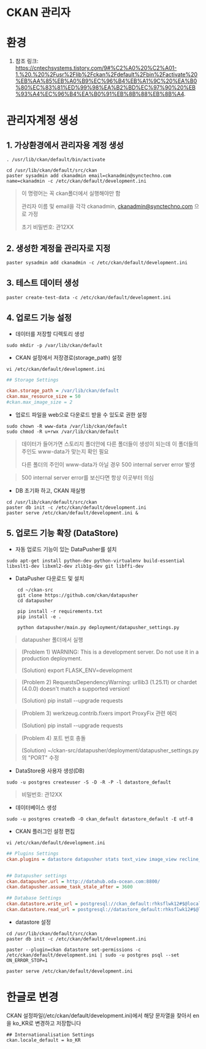 
CKAN 관리자
===

# 환경

1. 참조 링크: 
    https://cntechsystems.tistory.com/9#%C2%A0%20%C2%A01-1.%20.%20%2Fusr%2Flib%2Fckan%2Fdefault%2Fbin%2Factivate%20%EB%AA%85%EB%A0%B9%EC%96%B4%EB%A1%9C%20%EA%B0%80%EC%83%81%ED%99%98%EA%B2%BD%EC%97%90%20%EB%93%A4%EC%96%B4%EA%B0%91%EB%8B%88%EB%8B%A4.


# 관리자계정 생성

## 1. 가상환경에서 관리자용 계정 생성 

```
. /usr/lib/ckan/default/bin/activate

cd /usr/lib/ckan/default/src/ckan
paster sysadmin add ckanadmin email=ckanadmin@synctechno.com name=ckanadmin -c /etc/ckan/default/development.ini
```

> 이 명령어는 꼭 ckan폴더에서 실행해야만 함
>
> 관리자 이름 및 email을 각각 ckanadmin, ckanadmin@synctechno.com 으로 가정
>
> 초기 비밀번호: 관12XX 

## 2. 생성한 계정을 관리자로 지정                                       

```
paster sysadmin add ckanadmin -c /etc/ckan/default/development.ini
```

## 3. 테스트 데이터 생성
    paster create-test-data -c /etc/ckan/default/development.ini

## 4. 업로드 기능 설정 

* 데이터를 저장할 디렉토리 생성 

```
sudo mkdir -p /var/lib/ckan/default
```

* CKAN 설정에서 저장경로(storage_path) 설정 
    
```
vi /etc/ckan/default/development.ini
```

```ini
## Storage Settings

ckan.storage_path = /var/lib/ckan/default
ckan.max_resource_size = 50
#ckan.max_image_size = 2
```

* 업로드 파일을 web으로 다운로드 받을 수 있도로 권한 설정 

```
sudo chown -R www-data /var/lib/ckan/default
sudo chmod -R u+rwx /var/lib/ckan/default
```

> 데이터가 들어가면 스토리지 폴더안에 다른 폴더들이 생성이 되는데 이 폴더들의 주인도 www-data가 맞는지 확인 필요
>
> 다른 폴더의 주인이 www-data가 아닐 경우 500 internal server error 발생

> 500 internal server error를 보신다면 항상 이곳부터 의심

* DB 초기화 하고, CKAN 재실행

```
cd /usr/lib/ckan/default/src/ckan
paster db init -c /etc/ckan/default/development.ini
paster serve /etc/ckan/default/development.ini & 
```   


## 5. 업로드 기능 확장 (DataStore)

* 자동 업로드 기능이 있는 DataPusher를 설치

```
sudo apt-get install python-dev python-virtualenv build-essential libxslt1-dev libxml2-dev zlib1g-dev git libffi-dev 
```

* DataPusher 다운로드 및 설치 

```
    cd ~/ckan-src
    git clone https://github.com/ckan/datapusher
    cd datapusher

    pip install -r requirements.txt
    pip install -e .

    python datapusher/main.py deployment/datapusher_settings.py
```

>   datapusher 폴더에서 실행

> (Problem 1) WARNING: This is a development server. Do not use it in a production deployment.
>
> (Solution) export FLASK_ENV=development  

> (Problem 2) RequestsDependencyWarning: urllib3 (1.25.11) or chardet (4.0.0) doesn't match a supported version!
>
> (Solution) pip install --upgrade requests

> (Problem 3) werkzeug.contrib.fixers import ProxyFix 관련 에러
>
> (Solution) pip install --upgrade requests

> (Problem 4) 포트 번호 충돌 
>
> (Solution) ~/ckan-src/datapusher/deployment/datapusher_settings.py의 "PORT" 수정 


* DataStore용 사용자 생성(DB) 

```
sudo -u postgres createuser -S -D -R -P -l datastore_default
```

> 비밀번호: 관12XX

* 데이터베이스 생성 

```
sudo -u postgres createdb -O ckan_default datastore_default -E utf-8
```

* CKAN 플러그인 설정 편집 

```
vi /etc/ckan/default/development.ini
```

```ini
## Plugins Settings
ckan.plugins = datastore datapusher stats text_view image_view recline_view


## Datapusher settings
ckan.datapusher.url = http://datahub.oda-ocean.com:8800/
ckan.datapusher.assume_task_stale_after = 3600

## Database Settings
ckan.datastore.write_url = postgresql://ckan_default:rhksflwk12#$@localhost/datastore_default
ckan.datastore.read_url = postgresql://datastore_default:rhksflwk12#$@localhost/datastore_default
```

* datastore 설정

```
cd /usr/lib/ckan/default/src/ckan
paster db init -c /etc/ckan/default/development.ini

paster --plugin=ckan datastore set-permissions -c /etc/ckan/default/development.ini | sudo -u postgres psql --set ON_ERROR_STOP=1

paster serve /etc/ckan/default/development.ini
```
 

 

# 한글로 변경 #

CKAN 설정파일(/etc/ckan/default/development.ini)에서 해당 문자열을 찾아서 en을 ko_KR로 변경하고 저장합니다

```
## Internationalisation Settings
ckan.locale_default = ko_KR
```

